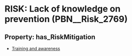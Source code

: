 # RISK: __Lack of knowledge on prevention__ (PBN__Risk_2769)

## Property: has_RiskMitigation

* [Training and awareness](PBN__Mitigation_832)


